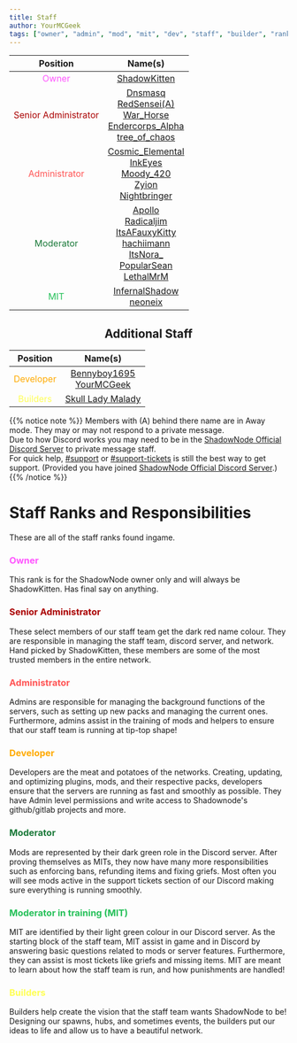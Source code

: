 ```yaml
---
title: Staff
author: YourMCGeek
tags: ["owner", "admin", "mod", "mit", "dev", "staff", "builder", "ranks"]
---
```

<!-- We ask that you refrain from editing this file as a community member. If you notice that a staff member is no longer at their rank mentioned in this file, please let us know in the Support Channel and it'll be updated. Thank you for understanding. --> 
<center>

| Position |          Name(s)         |
|:--------:|:------------------------:|
| <span style="color: #FF55FF">Owner</span>  | [ShadowKitten](https://discordapp.com/users/106221569897922560)  <br/> |
| <span style="color: #AA0000">Senior Administrator</span> | [Dnsmasq](https://discordapp.com/users/220218217145171969) <br/> [RedSensei(A)](https://discordapp.com/users/318557661081632768) <br/>  [War_Horse](https://discordapp.com/users/675429391513419816) <br/> [Endercorps_Alpha](https://discordapp.com/users/142748655294742528) <br/> [tree_of_chaos](https://discordapp.com/users/261311666904367124) |
| <span style="color: #FF5555">Administrator</span>    |  [Cosmic_Elemental](https://discordapp.com/users/356530058908925965) <br/>  [InkEyes](https://discordapp.com/users/147137133495189505) <br/>  [Moody_420](https://discordapp.com/users/262778042760298497) <br/> [Zyion](https://discordapp.com/users/99358692054405120) <br/> [Nightbringer](https://discordapp.com/users/285842895439790081) <br/> |
| <span style="color: #1a7939">Moderator</span>      |  [Apollo](https://discordapp.com/users/207206527214419968)  <br/> [Radicaljim](https://discordapp.com/users/137023583208603650) <br/> [ItsAFauxyKitty](https://discordapp.com/users/272454142201692160) <br/>  [hachiimann](https://discordapp.com/users/346423675869724675) <br/>  [ItsNora_](https://discordapp.com/users/191989517408927744) <br/>  [PopularSean](https://discordapp.com/users/240924570809270273) <br/> [LethalMrM](https://discordapp.com/users/93226934015647744) <br/> |
| <span style="color: #25c059">MIT</span> | [InfernalShadow](https://discordapp.com/users/359487680385515521) <br/> [neoneix](https://discordapp.com/users/168941686368501760) <br/> |

## Additional Staff
| Position |          Name(s)         |
|:--------:|:------------------------:|
| <span style="color: #FFAA00">Developer</span>   |  [Bennyboy1695](https://discordapp.com/users/97995963137802240) <br/>  [YourMCGeek](https://discordapp.com/users/102762443767287808) <br/> |
| <span style="color: #FFFF55">Builders</span>  |  [Skull Lady Malady](https://discordapp.com/users/144051995051950080) <br/> |

</center>

{{% notice note %}}
Members with (A) behind there name are in Away mode. They may or may not respond to a private message.\
Due to how Discord works you may need to be in the [ShadowNode Official Discord Server](https://discord.shadownode.ca/) to private message staff.\
For quick help, [#support](https://discordapp.com/channels/124188711603798016/379181828302700547) or [#support-tickets](https://discordapp.com/channels/124188711603798016/379180312871043073) is still the best way to get support. (Provided you have joined [ShadowNode Official Discord Server](https://discord.shadownode.ca/).)
{{% /notice %}}

# Staff Ranks and Responsibilities
These are all of the staff ranks found ingame.

### <span style="color: #FF55FF">Owner</span>
This rank is for the ShadowNode owner only and will always be ShadowKitten. Has final say on anything.

### <span style="color: #AA0000">Senior Administrator</span>
These select members of our staff team get the dark red name colour. They are responsible in managing the staff team, discord server, and network. Hand picked by ShadowKitten, these members are some of the most trusted members in the entire network.

### <span style="color: #FF5555">Administrator</span>
Admins are responsible for managing the background functions of the servers, such as setting up new packs and managing the current ones. Furthermore, admins assist in the training of mods and helpers to ensure that our staff team is running at tip-top shape!

### <span style="color: #FFAA00">Developer</span>
Developers are the meat and potatoes of the networks. Creating, updating, and optimizing plugins, mods, and their respective packs, developers ensure that the servers are running as fast and smoothly as possible. They have Admin level permissions and write access to Shadownode's github/gitlab projects and more.

### <span style="color: #1a7939">Moderator</span>
Mods are represented by their dark green role in the Discord server. After proving themselves as MITs, they now have many more responsibilities such as enforcing bans, refunding items and fixing griefs. Most often you will see mods active in the support tickets section of our Discord making sure everything is running smoothly. 

### <span style="color: #25c059">Moderator in training (MIT)</span>
MIT are identified by their light green colour in our Discord server. As the starting block of the staff team, MIT assist in game and in Discord by answering basic questions related to mods or server features. Furthermore, they can assist is most tickets like griefs and missing items. MIT are meant to learn about how the staff team is run, and how punishments are handled!

### <span style="color: #FFFF55">Builders</span>
Builders help create the vision that the staff team wants ShadowNode to be! Designing our spawns, hubs, and sometimes events, the builders put our ideas to life and allow us to have a beautiful network.
